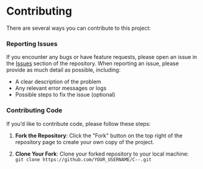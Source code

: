 # Contributing

There are several ways you can contribute to this project:

### Reporting Issues

If you encounter any bugs or have feature requests, please open an issue in the [Issues](https://github.com/myhauntedfork/C--/issues) section of the repository. When reporting an issue, please provide as much detail as possible, including:

- A clear description of the problem
- Any relevant error messages or logs
- Possible steps to fix the issue (optional)

### Contributing Code

If you’d like to contribute code, please follow these steps:

1. **Fork the Repository**: Click the "Fork" button on the top right of the repository page to create your own copy of the project.

2. **Clone Your Fork**: Clone your forked repository to your local machine:\
   `git clone https://github.com/YOUR_USERNAME/C--.git`
